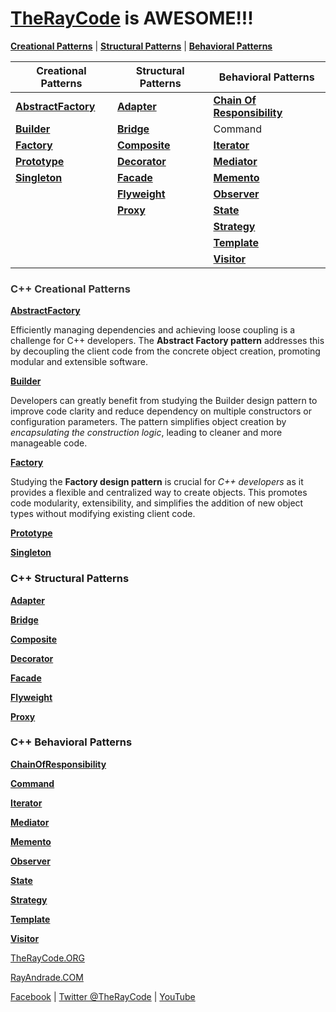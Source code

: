 # [TheRayCode](../../README.md) is AWESOME!!!

**[Creational Patterns](./Creational/README.md)** | **[Structural Patterns](./Structural/README.md)** | **[Behavioral Patterns](./Behavioral/README.md)**


| Creational Patterns | Structural Patterns | Behavioral Patterns |
|--------------|-----|-----------|
| [**AbstractFactory**](./Creational/AbstractFactory/README.md) | [**Adapter**](./Structural/Adapter/README.md)         | [**Chain Of Responsibility**](./Behavioral/ChainOfResponsibility/README.md) |
| [**Builder**](./Creational/Builder/README.md)                 | [**Bridge**](./Structural/Bridge/README.md) | Command | [**Iterator**](./Behavioral/ChainOfResponsibility/README.md) |
| [**Factory**](./Creational/Factory/README.md)                 | [**Composite**](./Structural/Composite/README.md)     | [**Iterator**](./Behavioral/ChainOfResponsibility/README.md) |
| [**Prototype**](./Creational/Prototype/README.md)             | [**Decorator**](./Structural/Decorator/README.md)     | [**Mediator**](./Behavioral/Mediator/README.md) |
| [**Singleton**](./Creational/Singleton/README.md)             | [**Facade**](./Structural/Facade/README.md)           | [**Memento**](./Behavioral/Memento/README.md) |
|                                                               | [**Flyweight**](./Structural/Flyweight/README.md)     | [**Observer**](./Behavioral/Observer/README.md)  |
|                                                               | [**Proxy**](./Structural/Proxy/README.md)             | [**State**](./Behavioral/State/README.md) |
|                                                               |                                                       | [**Strategy**](./Behavioral/Strategy/README.md)  |
|                                                               |                                                       | [**Template**](./Behavioral/Template/README.md)  |
|                                                               |                                                       | [**Visitor**](./Behavioral/Visitor/README.md) |



<h3  style="color:#333">C++ Creational Patterns</h3>

[**AbstractFactory**](./Creational/AbstractFactory/README.md)

Efficiently managing dependencies and achieving loose coupling is a challenge for C++ developers. The **Abstract Factory pattern** addresses this by decoupling the client code from the concrete object creation, promoting modular and extensible software. 

[**Builder**](./Creational/Builder/README.md)

Developers can greatly benefit from studying the Builder design pattern to improve code clarity and reduce dependency on multiple constructors or configuration parameters. The pattern simplifies object creation by *encapsulating the construction logic*, leading to cleaner and more manageable code. 

[**Factory**](./Creational/Factory/README.md)

Studying the **Factory design pattern** is crucial for *C++ developers* as it provides a flexible and centralized way to create objects. This promotes code modularity, extensibility, and simplifies the addition of new object types without modifying existing client code. 

[**Prototype**](./Creational/Prototype/README.md)

[**Singleton**](./Creational/Singleton/README.md)

<h3>C++ Structural Patterns</h3>

[**Adapter**](./Structural/Adapter/README.md)

[**Bridge**](./Structural/Bridge/README.md)

[**Composite**](./Structural/Composite/README.md)

[**Decorator**](./Structural/Decorator/README.md)

[**Facade**](./Structural/Facade/README.md)

[**Flyweight**](./Structural/Flyweight/README.md)

[**Proxy**](./Structural/Proxy/README.md)

<h3>C++ Behavioral Patterns</h3>

[**ChainOfResponsibility**](./Behavioral/ChainOfResponsibility/README.md)

[**Command**](./Behavioral/Command/README.md)

[**Iterator**](./Behavioral/ChainOfResponsibility/README.md)

[**Mediator**](./Behavioral/Mediator/README.md)

[**Memento**](./Behavioral/Memento/README.md)

[**Observer**](./Behavioral/Observer/README.md)

[**State**](./Behavioral/State/README.md)

[**Strategy**](./Behavioral/Strategy/README.md)

[**Template**](./Behavioral/Template/README.md)

[**Visitor**](./Behavioral/Visitor/README.md)

[TheRayCode.ORG](https://www.TheRayCode.ORG)

[RayAndrade.COM](https://www.RayAndrade.com)

[Facebook](https://www.facebook.com/TheRayCode/) | [Twitter @TheRayCode](https://www.twitter.com/TheRayCode/) | [YouTube](https://www.youtube.com/TheRayCode/)
